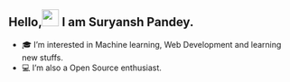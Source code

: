 ## Hello,<img src="https://raw.githubusercontent.com/MartinHeinz/MartinHeinz/master/wave.gif" width="30px"> I am Suryansh Pandey.

- 🎓 I’m interested in Machine learning, Web Development and learning new stuffs.
- 💻 I’m also a Open Source enthusiast.

<!---
suryanshp1/suryanshp1 is a ✨ special ✨ repository because its `README.md` (this file) appears on your GitHub profile.
You can click the Preview link to take a look at your changes.
--->
